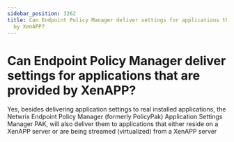 ```yaml
---
sidebar_position: 3262
title: Can Endpoint Policy Manager deliver settings for applications that are provided
  by XenAPP?
---
```


# Can Endpoint Policy Manager deliver settings for applications that are provided by XenAPP?

Yes, besides delivering application settings to real installed applications, the Netwrix Endpoint Policy Manager (formerly PolicyPak) Application Settings Manager PAK, will also deliver them to applications that either reside on a XenAPP server or are being streamed (virtualized) from a XenAPP server